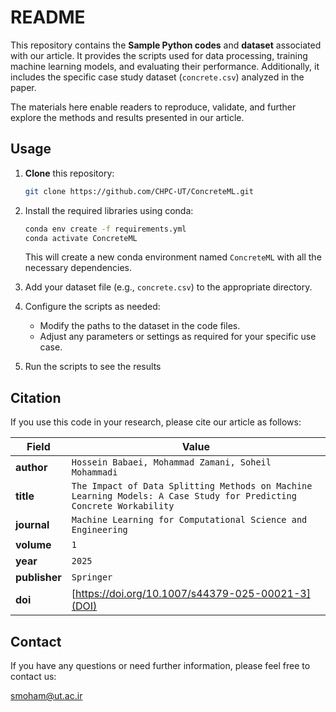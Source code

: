 # README

This repository contains the **Sample Python codes** and **dataset** associated with our article. It provides the scripts used for data processing, training machine learning models, and evaluating their performance. Additionally, it includes the specific case study dataset (`concrete.csv`) analyzed in the paper.

The materials here enable readers to reproduce, validate, and further explore the methods and results presented in our article.


## Usage
1. **Clone** this repository:
   ```bash
   git clone https://github.com/CHPC-UT/ConcreteML.git

2. Install the required libraries using conda:
   ```bash
   conda env create -f requirements.yml
   conda activate ConcreteML
   ```
   This will create a new conda environment named `ConcreteML` with all the necessary dependencies.

3. Add your dataset file (e.g., `concrete.csv`) to the appropriate directory.

4. Configure the scripts as needed:
   - Modify the paths to the dataset in the code files.
   - Adjust any parameters or settings as required for your specific use case.
5. Run the scripts to see the results

## Citation
If you use this code in your research, please cite our article as follows:

| Field       | Value                        |
|-------------|------------------------------|
| **author**  | `Hossein Babaei, Mohammad Zamani, Soheil Mohammadi`   |
| **title**   | `The Impact of Data Splitting Methods on Machine Learning Models: A Case Study for Predicting Concrete Workability`         |
| **journal** | `Machine Learning for Computational Science and Engineering`               |
| **volume**  | `1`                          |
| **year**    | `2025`                       |
| **publisher** | `Springer`                |
| **doi**     | [https://doi.org/10.1007/s44379-025-00021-3](DOI)         |


## Contact
If you have any questions or need further information, please feel free to contact us:

[smoham@ut.ac.ir](smoham@ut.ac.ir)
